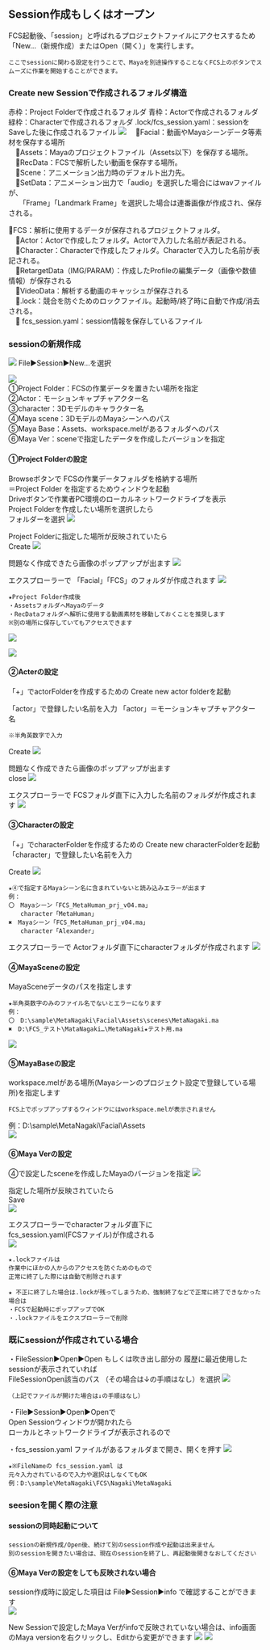 ## Session作成もしくはオープン
FCS起動後、「session」と呼ばれるプロジェクトファイルにアクセスするため
「New...（新規作成）またはOpen（開く）」を実行します。

```{note}
ここでsessionに関わる設定を行うことで、Mayaを別途操作することなくFCS上のボタンでスムーズに作業を開始することができます。
```

### Create new Sessionで作成されるフォルダ構造
赤枠：Project Folderで作成されるフォルダ
青枠：Actorで作成されるフォルダ
緑枠：Characterで作成されるフォルダ
.lock/fcs_session.yaml：sessionをSaveした後に作成されるファイル
![](images/image6.png)
　📁Facial：動画やMayaシーンデータ等素材を保存する場所  
　📁Assets：Mayaのプロジェクトファイル（Assets以下）を保存する場所。  
　📁RecData：FCSで解析したい動画を保存する場所。  
　📁Scene：アニメーション出力時のデフォルト出力先。  
　📁SetData：アニメーション出力で「audio」を選択した場合にはwavファイルが、  
　　「Frame」「Landmark Frame」を選択した場合は連番画像が作成され、保存される。  

📁FCS：解析に使用するデータが保存されるプロジェクトフォルダ。  
　📁Actor：Actorで作成したフォルダ。Actorで入力した名前が表記される。  
　📁Character：Characterで作成したフォルダ。Characterで入力した名前が表記される。  
　📁RetargetData（IMG/PARAM）：作成したProfileの編集データ（画像や数値情報）が保存される  
　📁VideoData：解析する動画のキャッシュが保存される  
　📄.lock：競合を防ぐためのロックファイル。起動時/終了時に自動で作成/消去される。  
　📄 fcs_session.yaml：session情報を保存しているファイル

### sessionの新規作成   

![](images/S001.png)
File▶Session▶New…を選択

![](images/S002.png)  
①Project Folder：FCSの作業データを置きたい場所を指定   
②Actor：モーションキャプチャアクター名   
③character：3Dモデルのキャラクター名  
④Maya scene：3DモデルのMayaシーンへのパス  
⑤Maya Base：Assets、workspace.melがあるフォルダへのパス  
⑥Maya Ver：sceneで指定したデータを作成したバージョンを指定

#### ①Project Folderの設定

Browseボタンで
FCSの作業データフォルダを格納する場所  
＝Project Folder
を指定するためウィンドウを起動  
Driveボタンで作業者PC環境のローカルネットワークドライブを表示  
Project Folderを作成したい場所を選択したら  
フォルダーを選択
![](images/S003.png)

Project Folderに指定した場所が反映されていたら  
Create
![](images/S004.png)

問題なく作成できたら画像のポップアップが出ます
![](images/S005.png)

エクスプローラーで
「Facial」「FCS」のフォルダが作成されます
![](images/image25.png)

```{note}
★Project Folder作成後
・AssetsフォルダへMayaのデータ
・RecDataフォルダへ解析に使用する動画素材を移動しておくことを推奨します  
※別の場所に保存していてもアクセスできます
```
![](images/image13.png)

![](images/image39.png)


#### ②Acterの設定

「+」でactorFolderを作成するための
Create new actor folderを起動

「actor」で登録したい名前を入力
「actor」＝モーションキャプチャアクター名  

```{warning}
※半角英数字で入力
```

Create
![](images/S006.png)

問題なく作成できたら画像のポップアップが出ます  
close
![](images/S007.png)

エクスプローラーで
FCSフォルダ直下に入力した名前のフォルダが作成されます
![](images/image29.png)


#### ③Characterの設定

「+」でcharacterFolderを作成するための
Create new characterFolderを起動
「character」で登録したい名前を入力

Create
![](images/S008.png)

```{warning}
★④で指定するMayaシーン名に含まれていないと読み込みエラーが出ます  
例：  
〇　Mayaシーン「FCS_MetaHuman_prj_v04.ma」  
　　character「MetaHuman」  
✖　Mayaシーン「FCS_MetaHuman_prj_v04.ma」  
　　character「Alexander」
```

エクスプローラーで
Actorフォルダ直下にcharacterフォルダが作成されます
![](images/image23.png)


#### ④MayaSceneの設定

MayaSceneデータのパスを指定します

```{warning}
★半角英数字のみのファイル名でないとエラーになります  
例：  
〇　D:\sample\MetaNagaki\Facial\Assets\scenes\MetaNagaki.ma  
✖　D:\FCS_テスト\MataNagaki…\MetaNagaki★テスト用.ma  
```
![](images/S009.png)


#### ⑤MayaBaseの設定

workspace.melがある場所(Mayaシーンのプロジェクト設定で登録している場所)を指定します  
```{warning}
FCS上でポップアップするウィンドウにはworkspace.melが表示されません  
```
例：D:\sample\MetaNagaki\Facial\Assets  
![](images/S010.png)


#### ⑥Maya Verの設定

④で設定したsceneを作成したMayaのバージョンを指定
![](images/S011.png)

指定した場所が反映されていたら  
Save  
![](images/S012.png)


エクスプローラーでcharacterフォルダ直下に  
fcs_session.yaml(FCSファイル)が作成される  
![](images/image30.png)

```{note}
★.lockファイルは
作業中にほかの人からのアクセスを防ぐためのもので
正常に終了した際には自動で削除されます
```

```{note}
★ 不正に終了した場合は.lockが残ってしまうため、強制終了などで正常に終了できなかった場合は  
・FCSで起動時にポップアップでOK  
・.lockファイルをエクスプローラーで削除
```

### 既にsessionが作成されている場合

・FileSession▶Open▶Open
もしくは吹き出し部分の 履歴に最近使用したsessionが表示されていれば  
FileSessionOpen該当のパス （その場合は↓の手順はなし）を選択
![](images/image24.png)

```{note}
（上記でファイルが開けた場合は↓の手順はなし）
```

・File▶Session▶Open▶Openで  
Open Sessionウィンドウが開かれたら  
ローカルとネットワークドライブが表示されるので  

・fcs_session.yaml ファイルがあるフォルダまで開き、開くを押す
![](images/S013.png)

```{note}
★※FileNameの fcs_session.yaml は 
元々入力されているので入力や選択はしなくてもOK  
例：D:\sample\MetaNagaki\FCS\Nagaki\MetaNagaki
```

### seesionを開く際の注意

#### sessionの同時起動について

```{warning}
sessionの新規作成/Open後、続けて別のsession作成や起動は出来ません  
別のsessionを開きたい場合は、現在のsessionを終了し、再起動後開きなおしてください
```

#### ⑥Maya Verの設定をしても反映されない場合

session作成時に設定した項目は File▶Session▶info で確認することができます  
![](images/S014.png)

New Sessionで設定したMaya Verがinfoで反映されていない場合は、info画面のMaya versionを右クリックし、Editから変更ができます
![](images/S015.png)
![](images/S016.png)
